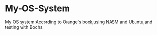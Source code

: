 # My-OS-System
My OS system:According to Orange's book,using NASM and Ubuntu,and testing with Bochs
